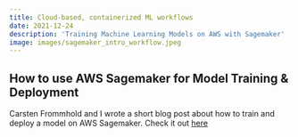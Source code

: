 ```yaml
---
title: Cloud-based, containerized ML workflows
date: 2021-12-24
description: 'Training Machine Learning Models on AWS with Sagemaker'
image: images/sagemaker_intro_workflow.jpeg
---
```


## How to use AWS Sagemaker for Model Training & Deployment

Carsten Frommhold and I wrote a short blog post about how to train and deploy a model on AWS Sagemaker. Check it out [here](https://www.datadrivers.de/improve-your-machine-learning-training-routine-with-cloud-based-containerized-workflows/)
